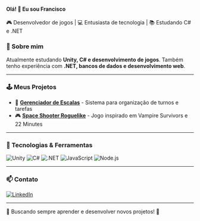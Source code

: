 #### Olá! 👋 Eu sou Francisco
🎮 Desenvolvedor de jogos | 💻 Entusiasta de tecnologia | 📚 Estudando C# e .NET

### 🚀 Sobre mim
Atualmente estudando **Unity, C# e desenvolvimento de jogos**. Também tenho experiência com **.NET, bancos de dados e desenvolvimento web**.

---

### 🕹️ Meus Projetos
- 📅 **[Gerenciador de Escalas](https://github.com/FranciscoDavi/Api-Escala-Funcionarios)** - Sistema para organização de turnos e tarefas
- 🎮 **[Space Shooter Roguelike](https://github.com/FranciscoDavi/project_mecha)** - Jogo inspirado em Vampire Survivors e 22 Minutes


---

### 🔧 Tecnologias & Ferramentas
![Unity](https://img.shields.io/badge/Unity-100000?style=for-the-badge&logo=unity&logoColor=white)
![C#](https://img.shields.io/badge/C%23-239120?style=for-the-badge&logo=c-sharp&logoColor=white)
![.NET](https://img.shields.io/badge/.NET-512BD4?style=for-the-badge&logo=dotnet&logoColor=white)
![JavaScript](https://img.shields.io/badge/JavaScript-F7DF1E?style=for-the-badge&logo=javascript&logoColor=black)
![Node.js](https://img.shields.io/badge/Node.js-339933?style=for-the-badge&logo=node.js&logoColor=white)


---

### 📫 Contato
[![LinkedIn](https://img.shields.io/badge/LinkedIn-blue?style=for-the-badge&logo=linkedin)](https://www.linkedin.com/in/francisco-davi/)

---



🔹 Buscando sempre aprender e desenvolver novos projetos! 🚀
